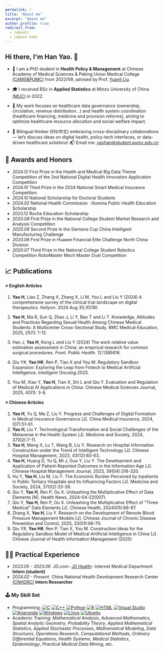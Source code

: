 ```yaml
---
permalink: /
title: "About me"
excerpt: "About me"
author_profile: true
redirect_from: 
  - /about/
  - /about.html
---
```


## Hi there, I'm Han Yao. 👋
* 🔭 I am a PhD student in **Health Policy & Management** at Chinese Academy of Medical Sciences & Peking Union Medical College [(CAMS&PUMC)](https://www.pumc.edu.cn/) from 2022/09, advised by Prof. [Yuanli Liu](http://pumc.teacher.360eol.com/teacherBasic/preview?teacherId=4919&previewCode=). 

* 🎓 I received BSc in **Applied Statistics** at Minzu University of China [(MUC)](https://www.muc.edu.cn/) in 2022. 

* 🌱 My work focuses on healthcare data governance (ownership, circulation, revenue distribution…) and health system coordination (healthcare financing, medicine and provision reforms), aiming to optimize healthcare resource allocation and social welfare impact.

* 🌋 Bilingual thinker (EN/中文) embracing cross-disciplinary collaborations — let’s discuss ideas on digital health, policy-tech interfaces, or data-driven healthcare solutions! 📬 Email me: yaohan@student.pumc.edu.cn



🔖 Awards and Honors
------ 
-   *2024.12*  First Prize in the Health and Medical Big Data Theme Competition of the 2nd National Digital Health Innovation Application Competition
-   *2024.10*  Third Prize in the 2024 National Smart Medical Insurance Competition
-   *2024.10*  National Scholarship for Doctoral Students
-   *2024.02*  National Health Commission · Illumina Public Health Education Scholarship
-   *2023.12*  Roche Education Scholarship
-   *2020.08*  First Prize in the National College Student Market Research and Analysis Competition
-   *2020.08*  Second Prize in the Siemens Cup China Intelligent Manufacturing Challenge
-   *2020.06*  First Prize in Huawei Financial Elite Challenge North China Division
-   *2020.07*  Third Prize in the National College Student Robotics Competition RoboMaster Mech Master Duel Competition 


📈 Publications
------
**⭐ English Articles**

1.  **Yao H**, Liao Z, Zhang X, Zhang X, Li M, You L and Liu Y (2024) A comprehensive survey of the clinical trial landscape on digital therapeutics. *Heliyon*. 2024 Aug 30;10(16). 
   
1.  **Yao H**, Ma R, Sun Q, Zhao J, Li Y, Bao T and Li T. Knowledge, Attitudes and Practices Regarding Sexual Health Among Chinese Medical Students: A Multicenter Cross-Sectional Study. BMC Medical Education, 2025, 25(1): 1-12.
        
1.  Hao J, **Yao H**, Kong L and Liu Y (2024) The work relative value estimation assessment in China: an empirical research for common surgical procedures. *Front. Public Health*. 12:1385616.
        
1.  Qiu Y#, **Yao H#**, Ren P, Tian X and You M. Regulatory Sandbox Expansion: Exploring the Leap from Fintech to Medical Artificial Intelligence. *Intelligent Oncolog*.2025.

1.  You M, Xiao Y, **Yao H**, Tian X, Shi L and Qiu Y. Evaluation and Regulation of Medical AI Applications in China. Chinese Medical Sciences Journal, 2025, 40(1): 3-8.

   

**⭐ Chinese Articles**
1.  **Yao H**, Yu Q, Ma Z, Liu Y. Progress and Challenges of Digital Formalism in Medical Insurance Governance [J]. China Medical Insurance, 2024, (07):51-61.
1.  **Yao H**, Liu Y. Technological Transformation and Social Challenges of the Metaverse in the Health System [J]. Medicine and Society, 2024, 37(02):7-11.
1.  **Yao H**, Meng X, Lu T, Wang B, Liu Y. Research on Hospital Information Construction under the Trend of Intelligent Technology [J]. Chinese Hospital Management, 2023, 43(12):60-63.
1.  **Yao H**, Huang D, Yu Q, Mi J, Guo Y, Liu Y. The Development and Application of Patient-Reported Outcomes in the Information Age [J]. Chinese Hospital Management Journal, 2023, 39(04):316-320.
1.  Hu Y, **Yao H**, Liu M, Liu Y. The Economic Burden Perceived by Inpatients in Public Tertiary Hospitals and Its Influencing Factors [J]. Medicine and Society, 2024, 37(02):33-39.
1.  Qiu Y, **Yao H**, Ren P, Gu X. Unleashing the Multiplicative Effect of Data Elements [N]. Health News, 2024-04-22(007).
1.  Qiu Y, **Yao H**, Ren P, Gu X. Unleashing the Multiplicative Effect of "Three Medical" Data Elements [J]. Chinese Health, 2024(05):66-67.
1.  Zhang X, **Yao H**, Liu Y. Research on the Development of Remote Blood Pressure Management Models [J]. Chinese Journal of Chronic Disease Prevention and Control, 2025, 33(01):66-70.
1.  Qiu Y#, **Yao H#**, Ren P, Tian X, You M. Construction Ideas for the Regulatory Sandbox Model of Medical Artificial Intelligence in China [J]. Chinese Journal of Health Information Management (2025)



🧑‍💻 Practical Experience
------
-   *2023.05 - 2023.08*      JD.com- [JD Health](https://www.jdh.com/)- Internet Medical Department     **Intern (student)**
-   *2024.02 - Present*      China National Health Development Research Center [(CNHDRC)](http://www.nhei.cn/)    **Intern Researcher**


### 🕹️ My Skill Set
- Programming: [![C](https://img.shields.io/badge/C-00599C?logo=c&logoColor=white)](#)
[![C++](https://img.shields.io/badge/C++-%2300599C.svg?logo=c%2B%2B&logoColor=white)](#)
[![Python](https://img.shields.io/badge/Python-3776AB?logo=python&logoColor=fff)](#)
[![R](https://img.shields.io/badge/R-%23276DC3.svg?logo=r&logoColor=white)](#)
[![HTML](https://img.shields.io/badge/HTML-%23E34F26.svg?logo=html5&logoColor=white)](#)
[![Visual Studio](https://custom-icon-badges.demolab.com/badge/Visual%20Studio-5C2D91.svg?&logo=visual-studio&logoColor=white)](#) 
[![Anaconda](https://img.shields.io/badge/Anaconda-44A833?logo=anaconda&logoColor=fff)](#)
[![Windows](https://custom-icon-badges.demolab.com/badge/Windows-0078D6?logo=windows11&logoColor=white)](#)
[![Linux](https://img.shields.io/badge/Linux-FCC624?logo=linux&logoColor=black)](#)
[![Ubuntu](https://img.shields.io/badge/Ubuntu-E95420?logo=ubuntu&logoColor=white)](#)
- Academic Training: *Mathematical Analysis*, *Advanced Mathematics*, *Spatial Analytic Geometry*, *Probability Theory*, *Applied Mathematical Statistics*, *Applied Stochastic Processes*, *Mathematical Modeling*, *Data Structures*, *Operations Research*, *Computational Methods*, *Ordinary Differential Equations*, *Health Systems*, *Medical Statistics*, *Epidemiology*, *Practical Medical Data Mining*, etc.
 
